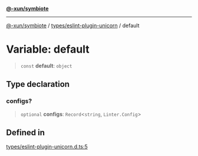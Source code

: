 [**@-xun/symbiote**](../../../README.md)

***

[@-xun/symbiote](../../../README.md) / [types/eslint-plugin-unicorn](../README.md) / default

# Variable: default

> `const` **default**: `object`

## Type declaration

### configs?

> `optional` **configs**: `Record`\<`string`, `Linter.Config`\>

## Defined in

[types/eslint-plugin-unicorn.d.ts:5](https://github.com/Xunnamius/symbiote/blob/c062d7c5dc980668c9246eeeaf1aa96da42e4471/types/eslint-plugin-unicorn.d.ts#L5)
